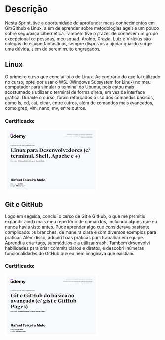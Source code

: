 # Descrição

Nesta Sprint, tive a oportunidade de aprofundar meus conhecimentos em Git/Github e Linux, além de aprender sobre metodologias ágeis e um pouco sobre segurança cibernética. Também tive o prazer de conhecer um grupo excepcional de pessoas, meu squad. Aroldo, Grazia, Luiz e Vinícius são colegas de equipe fantásticos, sempre dispostos a ajudar quando surge uma dúvida, além de serem muito engraçados.

## Linux

O primeiro curso que concluí foi o de Linux. Ao contrário do que foi utilizado no curso, optei por usar o WSL (Windows Subsystem for Linux) no meu computador para simular o terminal do Ubuntu, pois estou mais acostumado a utilizar o terminal de forma direta, em vez da interface gráfica. Durante o curso, foram reforçados o uso dos comandos básicos, como ls, cd, cat, clear, entre outros, além de comandos mais avançados, como grep, vim, nano, mv, entre outros.

### Certificado:

<img src="/Sprint-1/Certificados/Certificado-Linux.jpg" alt="Certificado_Linux" width="300" height="200">

## Git e GitHub

Logo em seguida, concluí o curso de Git e GitHub, o que me permitiu expandir ainda mais meu repertório de comandos, incluindo alguns que eu nunca havia visto antes. Pude aprender algo que considerava bastante complicado: os branches, de maneira clara e com diversos exemplos para praticar. Além disso, adquiri boas práticas para trabalhar em equipe. Aprendi a criar tags, submódulos e a utilizar stash. Também desenvolvi habilidades para criar commits claros e diretos, e descobri inúmeras funcionalidades do GitHub que eu nem imaginava que existiam.

### Certificado:

<img src="/Sprint-1/Certificados/Certificado-git.jpg" alt="Certificado_Git_GitHub" width="300" height="200">
